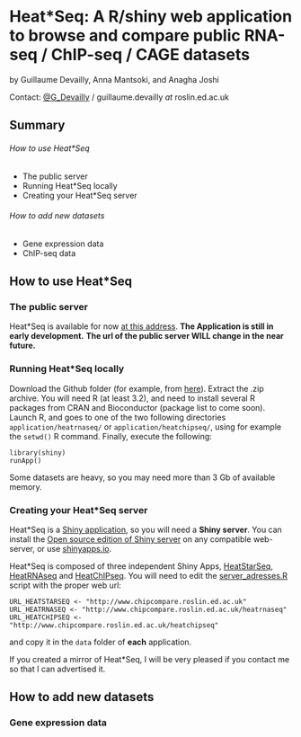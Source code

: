 # Heat\*Seq: A R/shiny web application to browse and compare public RNA-seq / ChIP-seq / CAGE datasets
by Guillaume Devailly, Anna Mantsoki, and Anagha Joshi

Contact: [@G_Devailly](https://twitter.com/G_Devailly) / guillaume.devailly _at_ roslin.ed.ac.uk

## Summary

###### How to use Heat\*Seq
- The public server
- Running Heat\*Seq locally
- Creating your Heat\*Seq server

###### How to add new datasets
- Gene expression data
- ChIP-seq data

## How to use Heat\*Seq

### The public server
Heat\*Seq is available for now [at this address](http://www.chipcompare.roslin.ed.ac.uk/).
**The Application is still in early development.**
**The url of the public server WILL change in the near future.**

### Running Heat\*Seq locally
Download the Github folder (for example, from [here](https://github.com/gdevailly/HeatStarSeq_gh/archive/master.zip)). Extract the  .zip archive. You will need R (at least 3.2), and need to install several R packages from CRAN and Bioconductor (package list to come soon). Launch R, and goes to one of the two following directories `application/heatrnaseq/` or `application/heatchipseq/`, using for example the `setwd()` R command. Finally, execute the following:
```
library(shiny)
runApp()
```
Some datasets are heavy, so you may need more than 3 Gb of available memory.
### Creating your Heat\*Seq server
Heat\*Seq is a [Shiny application](http://shiny.rstudio.com/), so you will need a **Shiny server**.
You can install the [Open source edition of Shiny server](https://github.com/rstudio/shiny-server) on any compatible web-server, or use [shinyapps.io](http://www.shinyapps.io/).

Heat\*Seq is composed of three independent Shiny Apps, [HeatStarSeq](https://github.com/gdevailly/HeatStarSeq_gh/tree/master/application/heatstarseq), [HeatRNAseq](https://github.com/gdevailly/HeatStarSeq_gh/tree/master/application/heatrnaseq) and [HeatChIPseq](https://github.com/gdevailly/HeatStarSeq_gh/tree/master/application/heatchipseq). You will need to edit the [server_adresses.R](https://github.com/gdevailly/HeatStarSeq_gh/blob/master/application/heatstarseq/data/server_adresses.R) script with the proper web url:
```
URL_HEATSTARSEQ <- "http://www.chipcompare.roslin.ed.ac.uk"
URL_HEATRNASEQ <- "http://www.chipcompare.roslin.ed.ac.uk/heatrnaseq"
URL_HEATCHIPSEQ <- "http://www.chipcompare.roslin.ed.ac.uk/heatchipseq"
```
and copy it in the `data` folder of **each** application.

If you created a mirror of Heat\*Seq, I will be very pleased if you contact me so that I can advertised it.

## How to add new datasets

### Gene expression data
